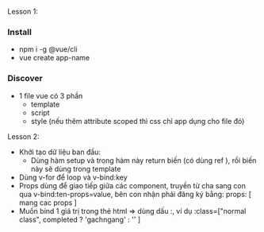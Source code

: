 Lesson 1:
### Install
- npm i -g @vue/cli
- vue create app-name

### Discover
- 1 file vue có 3 phần
  - template
  - script
  - style (nếu thêm attribute scoped thì css chỉ app dụng cho file đó)

Lesson 2: 
- Khởi tạo dữ liệu ban đầu:
  - Dùng hàm setup và trong hàm này return biến (có dùng ref ), rồi biến này sẽ dùng trong template
- Dùng v-for để loop và v-bind:key
- Props dùng để giao tiếp giữa các component, truyền từ cha sang con qua v-bind:ten-props=value, bên con nhận phải đăng ký bằng: props: [ mang cac props ]
- Muốn bind 1 giá trị trong thẻ html => dùng dấu :, ví dụ :class=["normal class", completed ? 'gachngang' : '' ]